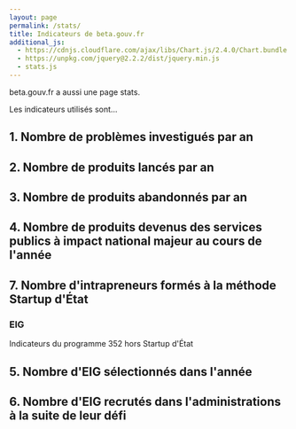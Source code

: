 ```yaml
---
layout: page
permalink: /stats/
title: Indicateurs de beta.gouv.fr
additional_js:
  - https://cdnjs.cloudflare.com/ajax/libs/Chart.js/2.4.0/Chart.bundle.min.js
  - https://unpkg.com/jquery@2.2.2/dist/jquery.min.js
  - stats.js
---
```


beta.gouv.fr a aussi une page stats.



Les indicateurs utilisés sont…

## 1. Nombre de problèmes investigués par an

<canvas id="investigation"></canvas>

## 2. Nombre de produits lancés par an

<canvas id="product_launch"></canvas>

## 3. Nombre de produits abandonnés par an

<canvas id="end"></canvas>

## 4. Nombre de produits devenus des services publics à impact national majeur au cours de l'année

<canvas id="national_impact"></canvas>

## 7. Nombre d'intrapreneurs formés à la méthode Startup d'État

<canvas id="agent"></canvas>

### EIG

Indicateurs du programme 352 hors Startup d'État

## 5. Nombre d'EIG sélectionnés dans l'année
## 6. Nombre d'EIG recrutés dans l'administrations à la suite de leur défi
